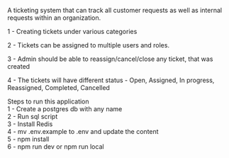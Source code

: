 A ticketing system that can track all customer requests as well as internal requests within an organization.

1 - Creating tickets under various categories

2 - Tickets can be assigned to multiple users and roles.

3 - Admin should be able to reassign/cancel/close any ticket, that was created

4 - The tickets will have different status -  Open, Assigned, In progress, Reassigned, Completed, Cancelled

Steps to run this application<br />
1 - Create a postgres db with any name<br />
2 - Run sql script <br />
3 - Install Redis<br />
4 - mv .env.example to .env and update the content<br />
5 - npm install<br />
6 - npm run dev or npm run local<br />